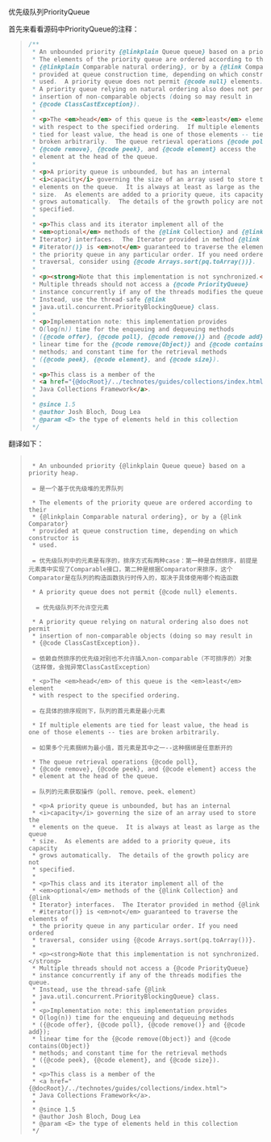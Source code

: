 优先级队列PriorityQueue

首先来看看源码中PriorityQueue的注释：

> ```java
> /**
>  * An unbounded priority {@linkplain Queue queue} based on a priority heap.
>  * The elements of the priority queue are ordered according to their
>  * {@linkplain Comparable natural ordering}, or by a {@link Comparator}
>  * provided at queue construction time, depending on which constructor is
>  * used.  A priority queue does not permit {@code null} elements.
>  * A priority queue relying on natural ordering also does not permit
>  * insertion of non-comparable objects (doing so may result in
>  * {@code ClassCastException}).
>  *
>  * <p>The <em>head</em> of this queue is the <em>least</em> element
>  * with respect to the specified ordering.  If multiple elements are
>  * tied for least value, the head is one of those elements -- ties are
>  * broken arbitrarily.  The queue retrieval operations {@code poll},
>  * {@code remove}, {@code peek}, and {@code element} access the
>  * element at the head of the queue.
>  *
>  * <p>A priority queue is unbounded, but has an internal
>  * <i>capacity</i> governing the size of an array used to store the
>  * elements on the queue.  It is always at least as large as the queue
>  * size.  As elements are added to a priority queue, its capacity
>  * grows automatically.  The details of the growth policy are not
>  * specified.
>  *
>  * <p>This class and its iterator implement all of the
>  * <em>optional</em> methods of the {@link Collection} and {@link
>  * Iterator} interfaces.  The Iterator provided in method {@link
>  * #iterator()} is <em>not</em> guaranteed to traverse the elements of
>  * the priority queue in any particular order. If you need ordered
>  * traversal, consider using {@code Arrays.sort(pq.toArray())}.
>  *
>  * <p><strong>Note that this implementation is not synchronized.</strong>
>  * Multiple threads should not access a {@code PriorityQueue}
>  * instance concurrently if any of the threads modifies the queue.
>  * Instead, use the thread-safe {@link
>  * java.util.concurrent.PriorityBlockingQueue} class.
>  *
>  * <p>Implementation note: this implementation provides
>  * O(log(n)) time for the enqueuing and dequeuing methods
>  * ({@code offer}, {@code poll}, {@code remove()} and {@code add});
>  * linear time for the {@code remove(Object)} and {@code contains(Object)}
>  * methods; and constant time for the retrieval methods
>  * ({@code peek}, {@code element}, and {@code size}).
>  *
>  * <p>This class is a member of the
>  * <a href="{@docRoot}/../technotes/guides/collections/index.html">
>  * Java Collections Framework</a>.
>  *
>  * @since 1.5
>  * @author Josh Bloch, Doug Lea
>  * @param <E> the type of elements held in this collection
>  */
> ```

翻译如下：

> ```properties
> 
>  * An unbounded priority {@linkplain Queue queue} based on a priority heap.
> 
>  = 是一个基于优先级堆的无界队列
>  
>  * The elements of the priority queue are ordered according to their
>  * {@linkplain Comparable natural ordering}, or by a {@link Comparator}
>  * provided at queue construction time, depending on which constructor is
>  * used. 
>  
>  = 优先级队列中的元素是有序的，排序方式有两种case：第一种是自然排序，前提是元素类中实现了Comparable接口，第二种是根据Comparator来排序，这个Comparator是在队列的构造函数执行时传入的，取决于具体使用哪个构造函数
>  
>  * A priority queue does not permit {@code null} elements.
>  
>   = 优先级队列不允许空元素
>   
>  * A priority queue relying on natural ordering also does not permit
>  * insertion of non-comparable objects (doing so may result in
>  * {@code ClassCastException}). 
>  
>  = 依赖自然排序的优先级对别也不允许插入non-comparable（不可排序的）对象（这样做，会抛异常ClassCastException）
>  
>  * <p>The <em>head</em> of this queue is the <em>least</em> element
>  * with respect to the specified ordering.  
>  
>  = 在具体的排序规则下，队列的首元素是最小元素
>  
>  * If multiple elements are tied for least value, the head is one of those elements -- ties are broken arbitrarily.  
>  
>  = 如果多个元素捆绑为最小值，首元素是其中之一--这种捆绑是任意断开的
>  
>  * The queue retrieval operations {@code poll},
>  * {@code remove}, {@code peek}, and {@code element} access the
>  * element at the head of the queue.
>  
>  = 队列的元素获取操作（poll、remove、peek、element）  
>  
>  * <p>A priority queue is unbounded, but has an internal
>  * <i>capacity</i> governing the size of an array used to store the
>  * elements on the queue.  It is always at least as large as the queue
>  * size.  As elements are added to a priority queue, its capacity
>  * grows automatically.  The details of the growth policy are not
>  * specified.
>  *
>  * <p>This class and its iterator implement all of the
>  * <em>optional</em> methods of the {@link Collection} and {@link
>  * Iterator} interfaces.  The Iterator provided in method {@link
>  * #iterator()} is <em>not</em> guaranteed to traverse the elements of
>  * the priority queue in any particular order. If you need ordered
>  * traversal, consider using {@code Arrays.sort(pq.toArray())}.
>  *
>  * <p><strong>Note that this implementation is not synchronized.</strong>
>  * Multiple threads should not access a {@code PriorityQueue}
>  * instance concurrently if any of the threads modifies the queue.
>  * Instead, use the thread-safe {@link
>  * java.util.concurrent.PriorityBlockingQueue} class.
>  *
>  * <p>Implementation note: this implementation provides
>  * O(log(n)) time for the enqueuing and dequeuing methods
>  * ({@code offer}, {@code poll}, {@code remove()} and {@code add});
>  * linear time for the {@code remove(Object)} and {@code contains(Object)}
>  * methods; and constant time for the retrieval methods
>  * ({@code peek}, {@code element}, and {@code size}).
>  *
>  * <p>This class is a member of the
>  * <a href="{@docRoot}/../technotes/guides/collections/index.html">
>  * Java Collections Framework</a>.
>  *
>  * @since 1.5
>  * @author Josh Bloch, Doug Lea
>  * @param <E> the type of elements held in this collection
>  */
> ```